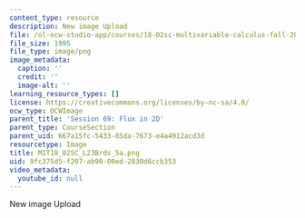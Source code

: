 ```yaml
---
content_type: resource
description: New image Upload
file: /ol-ocw-studio-app/courses/18-02sc-multivariable-calculus-fall-2010/9fc375d5f207ab9000ed2830d6ccb353_MIT18_02SC_L23Brds_5a.png
file_size: 1995
file_type: image/png
image_metadata:
  caption: ''
  credit: ''
  image-alt: ''
learning_resource_types: []
license: https://creativecommons.org/licenses/by-nc-sa/4.0/
ocw_type: OCWImage
parent_title: 'Session 69: Flux in 2D'
parent_type: CourseSection
parent_uid: 667a15fc-5433-85da-7673-e4a4912acd3d
resourcetype: Image
title: MIT18_02SC_L23Brds_5a.png
uid: 9fc375d5-f207-ab90-00ed-2830d6ccb353
video_metadata:
  youtube_id: null
---
```

New image Upload